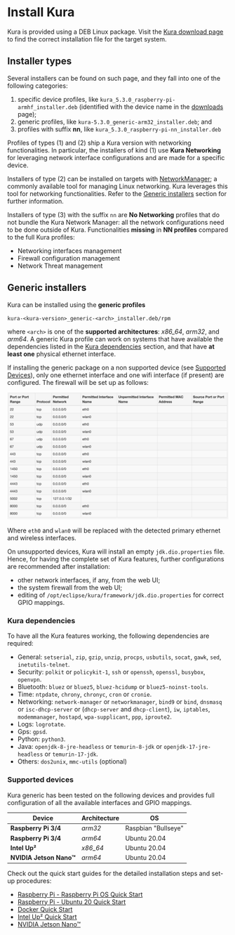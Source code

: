 # Install Kura

Kura is provided using a DEB Linux package. Visit the [Kura download page](https://www.eclipse.org/kura/downloads.php) to find the correct installation file for the target system.



## Installer types

Several installers can be found on such page, and they fall into one of the following categories:

1. specific device profiles, like `kura_5.3.0_raspberry-pi-armhf_installer.deb` (identified with the device name in the [downloads](https://www.eclipse.org/kura/downloads.php) page);
2. generic profiles, like `kura-5.3.0_generic-arm32_installer.deb`; and
3. profiles with suffix **nn**, like `kura_5.3.0_raspberry-pi-nn_installer.deb`

Profiles of types (1) and (2) ship a Kura version with networking functionalities. In particular, the installers of kind (1) use **Kura Networking** for leveraging network interface configurations and are made for a specific device.

Installers of type (2) can be installed on targets with [NetworkManager](https://networkmanager.dev); a commonly available tool for managing Linux networking. Kura leverages this tool for networking functionalities. Refer to the [Generic installers](#generic-installers) section for further information.

Installers of type (3) with the suffix `nn` are **No Networking** profiles that do not bundle the Kura Network Manager: all the network configurations need to be done outside of Kura. Functionalities **missing** in **NN profiles** compared to the full Kura profiles:

- Networking interfaces management
- Firewall configuration management
- Network Threat management



## Generic installers

Kura can be installed using the **generic profiles**

```
kura-<kura-version>_generic-<arch>_installer.deb/rpm
```

where `<arch>` is one of the **supported architectures**: *x86_64*, *arm32*, and *arm64*. A generic Kura profile can work on systems that have available the dependencies listed in the [Kura dependencies](#kura-dependencies) section, and that have **at least one** physical ethernet interface.

If installing the generic package on a non supported device (see [Supported Devices](#supported-devices)), only one ethernet interface and one wifi interface (if present) are configured. The firewall will be set up as follows:

![](./images/firewall-generic.png)

Where `eth0` and `wlan0` will be replaced with the detected primary ethernet and wireless interfaces.

On unsupported devices, Kura will install an empty `jdk.dio.properties` file. Hence, for having the complete set of Kura features, further configurations are recommended after installation:

- other network interfaces, if any, from the web UI;
- the system firewall from the web UI;
- editing of `/opt/eclipse/kura/framework/jdk.dio.properties` for correct GPIO mappings.

### Kura dependencies

To have all the Kura features working, the following dependencies are required:

- General: `setserial`, `zip`, `gzip`, `unzip`, `procps`, `usbutils`, `socat`, `gawk`, `sed`, `inetutils-telnet`.
- Security: `polkit` or `policykit-1`, `ssh` or `openssh`, `openssl`, `busybox`, `openvpn`.
- Bluetooth: `bluez` or `bluez5`, `bluez-hcidump` or `bluez5-noinst-tools`.
- Time: `ntpdate`, `chrony`, `chronyc`, `cron` or `cronie`.
- Networking: `network-manager` or `networkmanager`, `bind9` or `bind`, `dnsmasq` or `isc-dhcp-server` or (`dhcp-server` and `dhcp-client`), `iw`, `iptables`, `modemmanager`, `hostapd`, `wpa-supplicant`, `ppp`, `iproute2`.
- Logs: `logrotate`.
- Gps: `gpsd`.
- Python: `python3`.
- Java: `openjdk-8-jre-headless` or `temurin-8-jdk` or `openjdk-17-jre-headless` or `temurin-17-jdk`.
- Others: `dos2unix`, `mmc-utils` (optional)

### Supported devices

Kura generic has been tested on the following devices and provides full configuration of all the available interfaces and GPIO mappings.

| Device | Architecture | OS |
| - | - | - |
| **Raspberry Pi 3/4** | *arm32* | Raspbian "Bullseye" |
| **Raspberry Pi 3/4** | *arm64* | Ubuntu 20.04 |
| **Intel Up²** | *x86_64* | Ubuntu 20.04 |
| **NVIDIA Jetson Nano&trade;** | *arm64* | Ubuntu 20.04 |

Check out the quick start guides for the detailed installation steps and set-up procedures:

- [Raspberry Pi - Raspberry Pi OS Quick Start](./raspberry-pi-raspberryos-quick-start.md)
- [Raspberry Pi - Ubuntu 20 Quick Start](./raspberry-pi-ubuntu-20-quick-start.md)
- [Docker Quick Start](./docker-quick-start.md)
- [Intel Up² Quick Start](./intel-up-2-quick-start.md)
- [NVIDIA Jetson Nano&trade;](./nvidia-jetson-nano-quick-start.md)